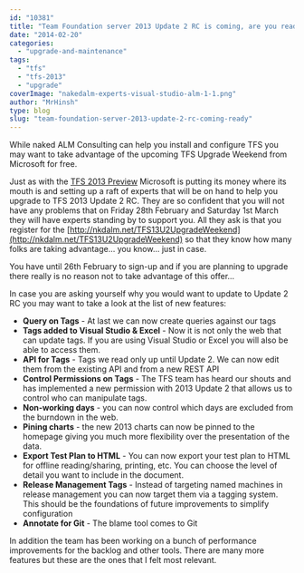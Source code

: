 ```yaml
---
id: "10381"
title: "Team Foundation server 2013 Update 2 RC is coming, are you ready?"
date: "2014-02-20"
categories:
  - "upgrade-and-maintenance"
tags:
  - "tfs"
  - "tfs-2013"
  - "upgrade"
coverImage: "nakedalm-experts-visual-studio-alm-1-1.png"
author: "MrHinsh"
type: blog
slug: "team-foundation-server-2013-update-2-rc-coming-ready"
---
```


While naked ALM Consulting can help you install and configure TFS you may want to take advantage of the upcoming TFS Upgrade Weekend from Microsoft for free.

Just as with the [TFS 2013 Preview](http://nkdagility.com/the-great-team-foundation-server-2013-upgrade-weekend/) Microsoft is putting its money where its mouth is and setting up a raft of experts that will be on hand to help you upgrade to TFS 2013 Update 2 RC. They are so confident that you will not have any problems that on Friday 28th February and Saturday 1st March they will have experts standing by to support you. All they ask is that you register for the [http://nkdalm.net/TFS13U2UpgradeWeekend](http://nkdalm.net/TFS13U2UpgradeWeekend) so that they know how many folks are taking advantage… you know… just in case.

You have until 26th February to sign-up and if you are planning to upgrade there really is no reason not to take advantage of this offer…

In case you are asking yourself why you would want to update to Update 2 RC you may want to take a look at the list of new features:

- **Query on Tags** - At last we can now create queries against our tags
- **Tags added to Visual Studio & Excel** - Now it is not only the web that can update tags. If you are using Visual Studio or Excel you will also be able to access them.
- **API for Tags** - Tags we read only up until Update 2. We can now edit them from the existing API and from a new REST API
- **Control Permissions on Tags** - The TFS team has heard our shouts and has implemented a new permission with 2013 Update 2 that allows us to control who can manipulate tags.
- **Non-working days** - you can now control which days are excluded from the burndown in the web.
- **Pining charts** - the new 2013 charts can now be pinned to the homepage giving you much more flexibility over the presentation of the data.
- **Export Test Plan to HTML** - You can now export your test plan to HTML for offline reading/sharing, printing, etc. You can choose the level of detail you want to include in the document.
- **Release Management Tags** \- Instead of targeting named machines in release management you can now target them via a tagging system. This should be the foundations of future improvements to simplify configuration
- **Annotate for Git** - The blame tool comes to Git

In addition the team has been working on a bunch of performance improvements for the backlog and other tools. There are many more features but these are the ones that I felt most relevant.
